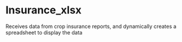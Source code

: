 Insurance_xlsx
==============

Receives data from crop insurance reports, and dynamically creates a spreadsheet to display the data
